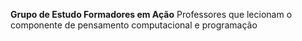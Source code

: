 **Grupo de Estudo Formadores em Ação**
Professores que lecionam o componente de pensamento computacional e programação
